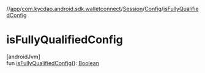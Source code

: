 //[app](../../../../index.md)/[com.kycdao.android.sdk.walletconnect](../../index.md)/[Session](../index.md)/[Config](index.md)/[isFullyQualifiedConfig](is-fully-qualified-config.md)

# isFullyQualifiedConfig

[androidJvm]\
fun [isFullyQualifiedConfig](is-fully-qualified-config.md)(): [Boolean](https://kotlinlang.org/api/latest/jvm/stdlib/kotlin/-boolean/index.html)
